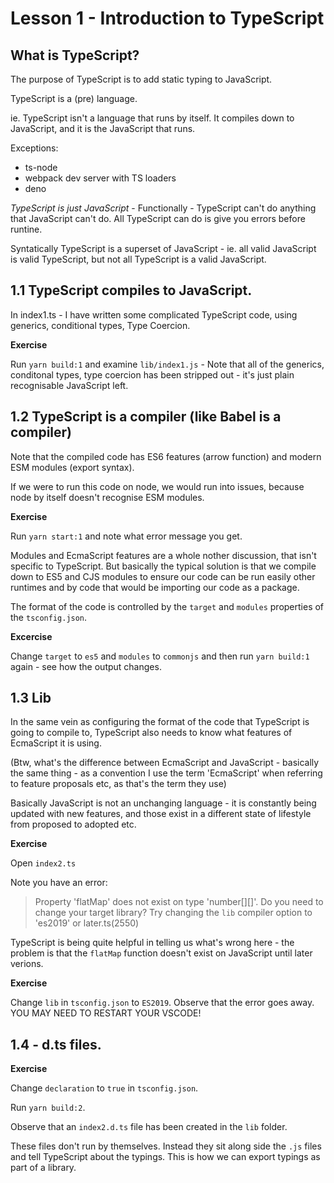 # Lesson 1 - Introduction to TypeScript

## What is TypeScript?

The purpose of TypeScript is to add static typing to JavaScript.

TypeScript is a (pre) language. 

ie. TypeScript isn't a language that runs by itself. It compiles down to JavaScript, and it is the JavaScript that runs. 

Exceptions: 

- ts-node
- webpack dev server with TS loaders
- deno

*TypeScript is just JavaScript*  - Functionally - TypeScript can't do anything that JavaScript can't do. All TypeScript can do is give you errors before runtine. 

Syntatically TypeScript is a superset of JavaScript - ie. all valid JavaScript is valid TypeScript, but not all TypeScript is a valid JavaScript. 

## 1.1 TypeScript compiles to JavaScript. 

In index1.ts - I have written some complicated TypeScript code, using generics, conditional types, Type Coercion. 

**Exercise** 

Run `yarn build:1` and examine `lib/index1.js` - Note that all of the generics, conditonal types, type coercion has been stripped out - it's just plain recognisable JavaScript left. 

## 1.2 TypeScript is a compiler (like Babel is a compiler)

Note that the compiled code has ES6 features (arrow function) and modern ESM modules (export syntax). 

If we were to run this code on node, we would run into issues, because node by itself doesn't recognise ESM modules. 

**Exercise**

Run `yarn start:1` and note what error message you get. 


Modules and EcmaScript features are a whole nother discussion, that isn't specific to TypeScript. But basically the typical solution is that we compile down to ES5 and CJS modules to ensure our code can be run easily other runtimes and by code that would be importing our code as a package. 

The format of the code is controlled by the `target` and `modules` properties of the `tsconfig.json`. 

**Excercise**

Change `target` to `es5` and `modules` to `commonjs` and then run `yarn build:1` again - see how the output changes. 

## 1.3 Lib

In the same vein as configuring the format of the code that TypeScript is going to compile to, TypeScript also needs to know what features of EcmaScript it is using. 

(Btw, what's the difference between EcmaScript and JavaScript - basically the same thing - as a convention I use the term 'EcmaScript' when referring to feature proposals etc, as that's the term they use)

Basically JavaScript is not an unchanging language - it is constantly being updated with new features, and those exist in a different state of lifestyle from proposed to adopted etc. 

**Exercise**

Open `index2.ts`

Note you have an error: 

>Property 'flatMap' does not exist on type 'number[][]'. Do you need to change your target library? Try changing the `lib` compiler option to 'es2019' or later.ts(2550)

TypeScript is being quite helpful in telling us what's wrong here - the problem is that the `flatMap` function doesn't exist on JavaScript until later verions. 

**Exercise**

Change `lib` in `tsconfig.json` to `ES2019`. Observe that the error goes away. YOU MAY NEED TO RESTART YOUR VSCODE!


## 1.4 - d.ts files. 


**Exercise** 

Change `declaration` to `true` in `tsconfig.json`. 

Run `yarn build:2`. 

Observe that an `index2.d.ts` file has been created in the `lib` folder. 

These files don't run by themselves. Instead they sit along side the `.js` files and tell TypeScript about the typings. This is how we can export typings as part of a library. 




